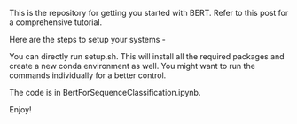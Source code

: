 This is the repository for getting you started with BERT. Refer to this post for a comprehensive tutorial.

Here are the steps to setup your systems - 

You can directly run setup.sh. This will install all the required packages and create a new conda environment as well. You might want to run the commands individually for a better control.

The code is in BertForSequenceClassification.ipynb.

Enjoy!


